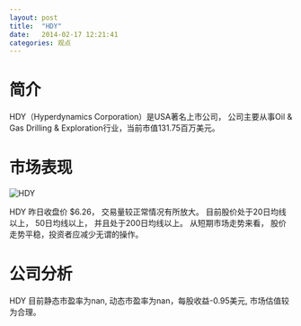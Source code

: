 ```yaml
---
layout: post
title:  "HDY"
date:   2014-02-17 12:21:41
categories: 观点
---
```


# 简介
HDY（Hyperdynamics Corporation）是USA著名上市公司，
公司主要从事Oil & Gas Drilling & Exploration行业，当前市值131.75百万美元。

# 市场表现

![HDY](http://finviz.com/chart.ashx?t=HDY&ty=c&ta=1&p=d&s=l)

HDY 昨日收盘价 $6.26，
交易量较正常情况有所放大。
目前股价处于20日均线以上，
50日均线以上，
并且处于200日均线以上。
从短期市场走势来看，
股价走势平稳，投资者应减少无谓的操作。

# 公司分析
HDY 目前静态市盈率为nan, 动态市盈率为nan，每股收益-0.95美元,
市场估值较为合理。
